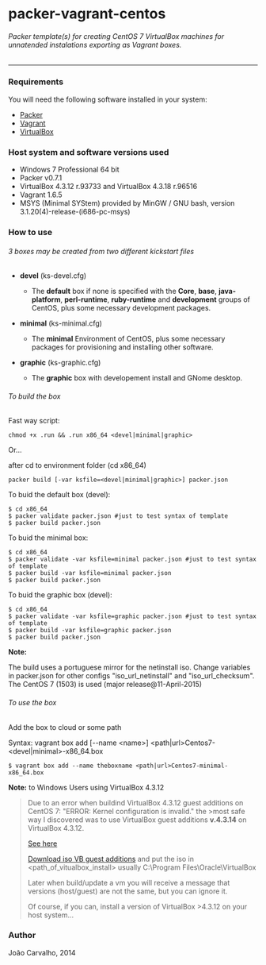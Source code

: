 # packer-vagrant-centos

###### Packer template(s) for creating CentOS 7 VirtualBox machines for unnatended instalations exporting as Vagrant boxes.
<hr>

### Requirements

You will need the following software installed in your system:

* [Packer](http://www.packer.io/)
* [Vagrant](http://www.vagrantup.com/)
* [VirtualBox](https://www.virtualbox.org/)

### Host system and software versions used

* Windows 7 Professional 64 bit
* Packer v0.7.1
* VirtualBox 4.3.12 r.93733 and VirtualBox 4.3.18 r.96516 
* Vagrant 1.6.5
* MSYS (Minimal SYStem) provided by MinGW / GNU bash, version 3.1.20(4)-release-(i686-pc-msys)

### How to use

###### 3 boxes may be created from two different kickstart files
  
* **devel** (ks-devel.cfg) 

	- The **default** box if none is specified with the **Core**, **base**, **java-platform**, **perl-runtime**, **ruby-runtime** and **development** groups of CentOS, plus some necessary development packages. 

* **minimal** (ks-minimal.cfg)

	- The **minimal** Environment of CentOS, plus some necessary packages for provisioning and installing other software. 

* **graphic** (ks-graphic.cfg) 

	- The **graphic** box with developement install and GNome desktop. 


###### To build the box

Fast way script:

```
chmod +x .run && .run x86_64 <devel|minimal|graphic>
```

Or... 

after cd to environment folder (cd x86_64)

```
packer build [-var ksfile=<devel|minimal|graphic>] packer.json
```

To buid the default box (devel):
```
$ cd x86_64
$ packer validate packer.json #just to test syntax of template
$ packer build packer.json
```
To buid the minimal box:
```
$ cd x86_64
$ packer validate -var ksfile=minimal packer.json #just to test syntax of template
$ packer build -var ksfile=minimal packer.json
$ packer build packer.json
```
To buid the graphic box (devel):
```
$ cd x86_64
$ packer validate -var ksfile=graphic packer.json #just to test syntax of template
$ packer build -var ksfile=graphic packer.json
$ packer build packer.json
```

**Note:** 

The build uses a portuguese mirror for the netinstall iso. Change variables in packer.json for other configs "iso_url_netinstall" and "iso_url_checksum".
The CentOS 7 (1503) is used (major release@11-April-2015) 

###### To use the box

Add the box to cloud or some path

Syntax: vagrant box add [--name \<name>] \<path|url\>Centos7-\<devel|minimal\>-x86_64.box

```
$ vagrant box add --name theboxname <path|url>Centos7-minimal-x86_64.box
```

**Note:** to Windows Users using VirtualBox 4.3.12

>Due to an error when buildind VirtualBox 4.3.12 guest additions on CentOS 7: "ERROR: Kernel configuration is invalid." the >most safe way I discovered was to use VirtualBox guest additions **v.4.3.14** on VirtualBox 4.3.12.
>
>[See here](https://forums.virtualbox.org/viewtopic.php?f=3&t=62485&start=15#p298960)
>
>[Download iso VB guest additions](http://download.virtualbox.org/virtualbox/) and put the iso in \<path_of_vitualbox_install\> usually C:\Program Files\Oracle\VirtualBox
>
>Later when build/update a vm you will receive a message that versions (host/guest) are not the same, but you can ignore it.
>
>Of course, if you can, install a version of VirtualBox \>4.3.12  on your host system...

### Author

João Carvalho, 2014
